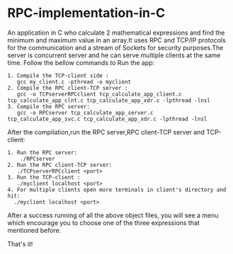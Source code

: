 # RPC-implementation-in-C
An application in C who calculate 2 mathematical expressions and find the minimum and maximum value in an array.It uses RPC and TCP/IP protocols for the communication and a stream of Sockets for security purposes.The server is concurrent server and he can serve multiple clients at the same time.
  Follow the bellow commands to Run the app:
```
1. Compile the TCP-client side : 
   gcc my_client.c -pthread -o myclient
2. Compile the RPC client-TCP server :
   gcc -o TCPserverRPCclient tcp_calculate_app_client.c tcp_calculate_app_clnt.c tcp_calculate_app_xdr.c -lpthread -lnsl
3. Compile the RPC server:
   gcc -o RPCserver tcp_calculate_app_server.c  tcp_calculate_app_svc.c tcp_calculate_app_xdr.c -lpthread -lnsl
```
 After the compilation,run the RPC server,RPC client-TCP server and TCP-client:
```
1. Run the RPC server: 
    ./RPCserver
2. Run the RPC client-TCP server:
   ./TCPserverRPCclient <port>
3. Run the TCP-client :
   ./myclient localhost <port>
4. For multiple clients open more terminals in client's directory and hit:
  ./myclient localhost <port>
  ```

After a success running of all the above object files, you will see a menu which encourage you to choose one of the three expressions that mentioned before.

That's it!

